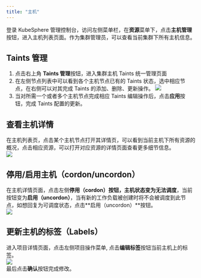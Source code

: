```yaml
---
title: "主机"
---
```


登录 KubeSphere 管理控制台，访问左侧菜单栏，在**资源**菜单下，点击**主机管理**按钮，进入主机列表页面。作为集群管理员，可以查看当前集群下所有主机信息。  
## Taints 管理      
1. 点击右上角 **Taints 管理**按钮，进入集群主机 Taints 统一管理页面  
2. 在左侧节点列表中可以看到各个主机节点已有的 Taints 状态，选中相应节点，在右侧可以对其完成 Taints 的添加、删除、更新操作。 
![](/node_taints.png)  
3. 当对所需一个或者多个主机节点完成相应 Taints 编辑操作后，点击**应用**按钮，完成 Taints 配置的更新。
  

## 查看主机详情  
在主机列表页，点击某个主机节点打开其详情页，可以看到当前主机下所有资源的概况，点击相应资源，可以打开对应资源的详情页面查看更多细节信息。  
![](/node_detail.png)  

## 停用/启用主机（cordon/uncordon） 
在主机详情页面，点击左侧**停用（cordon）**按钮，主机状态变为**无法调度**，当前按钮变为**启用（uncordon）**，当有新的工作负载被创建时将不会被调度到此节点，如想回复为可调度状态，点击**启用（uncordon）**按钮。  
![](/node_uncordon.png)  

## 更新主机的标签（Labels） 
进入项目详情页面，点击左侧项目操作菜单, 点击**编辑标签**按钮当前主机上的标签。  
![](/node_labels_edit.png)  
最后点击**确认**按钮完成修改。  